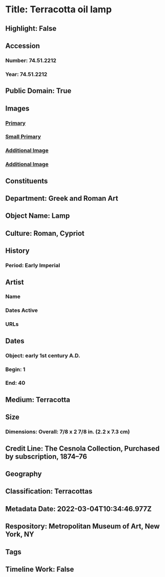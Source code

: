 # Title: Terracotta oil lamp
## Highlight: False
## Accession
### Number: 74.51.2212
### Year: 74.51.2212
## Public Domain: True
## Images
### [Primary](https://images.metmuseum.org/CRDImages/gr/original/DP-22527-165.jpg)
### [Small Primary](https://images.metmuseum.org/CRDImages/gr/web-large/DP-22527-165.jpg)
### [Additional Image](https://images.metmuseum.org/CRDImages/gr/original/DP245.jpg)
### [Additional Image](https://images.metmuseum.org/CRDImages/gr/original/DP246.jpg)
## Constituents
## Department: Greek and Roman Art
## Object Name: Lamp
## Culture: Roman, Cypriot
## History
### Period: Early Imperial
## Artist
### Name
### Dates Active
### URLs
## Dates
### Object: early 1st century A.D.
### Begin: 1
### End: 40
## Medium: Terracotta
## Size
### Dimensions: Overall: 7/8 x 2 7/8 in. (2.2 x 7.3 cm)
## Credit Line: The Cesnola Collection, Purchased by subscription, 1874–76
## Geography
## Classification: Terracottas
## Metadata Date: 2022-03-04T10:34:46.977Z
## Respository: Metropolitan Museum of Art, New York, NY
## Tags
## Timeline Work: False